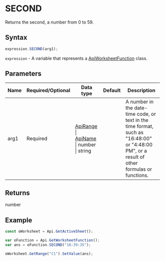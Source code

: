 # SECOND

Returns the second, a number from 0 to 59.

## Syntax

```javascript
expression.SECOND(arg1);
```

`expression` - A variable that represents a [ApiWorksheetFunction](../ApiWorksheetFunction.md) class.

## Parameters

| **Name** | **Required/Optional** | **Data type** | **Default** | **Description** |
| ------------- | ------------- | ------------- | ------------- | ------------- |
| arg1 | Required | [ApiRange](../../ApiRange/ApiRange.md) \| [ApiName](../../ApiName/ApiName.md) \| number \| string |  | A number in the date-time code, or text in the time format, such as "16:48:00" or "4:48:00 PM", or a result of other formulas or functions. |

## Returns

number

## Example



```javascript
const oWorksheet = Api.GetActiveSheet();

var oFunction = Api.GetWorksheetFunction();
var ans = oFunction.SECOND("16:39:35"); 

oWorksheet.GetRange("C1").SetValue(ans);

```
